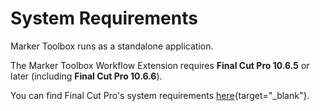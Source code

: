 # System Requirements

Marker Toolbox runs as a standalone application.

The Marker Toolbox Workflow Extension requires **Final Cut Pro 10.6.5** or later (including **Final Cut Pro 10.6.6**).

You can find Final Cut Pro's system requirements [here](https://www.apple.com/au/final-cut-pro/specs/){target="_blank"}.